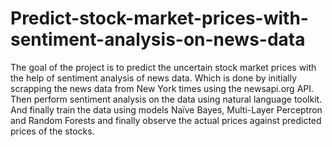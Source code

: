 # Predict-stock-market-prices-with-sentiment-analysis-on-news-data

The goal of the project is to predict the uncertain stock market prices with the help of sentiment analysis of news data. 
Which is done by initially scrapping the news data from New York times using the newsapi.org API. Then perform sentiment analysis on the data using natural language toolkit. 
And finally train the data using models Naïve Bayes, Multi-Layer Perceptron and Random Forests and finally observe the actual prices against predicted prices of the stocks. 
